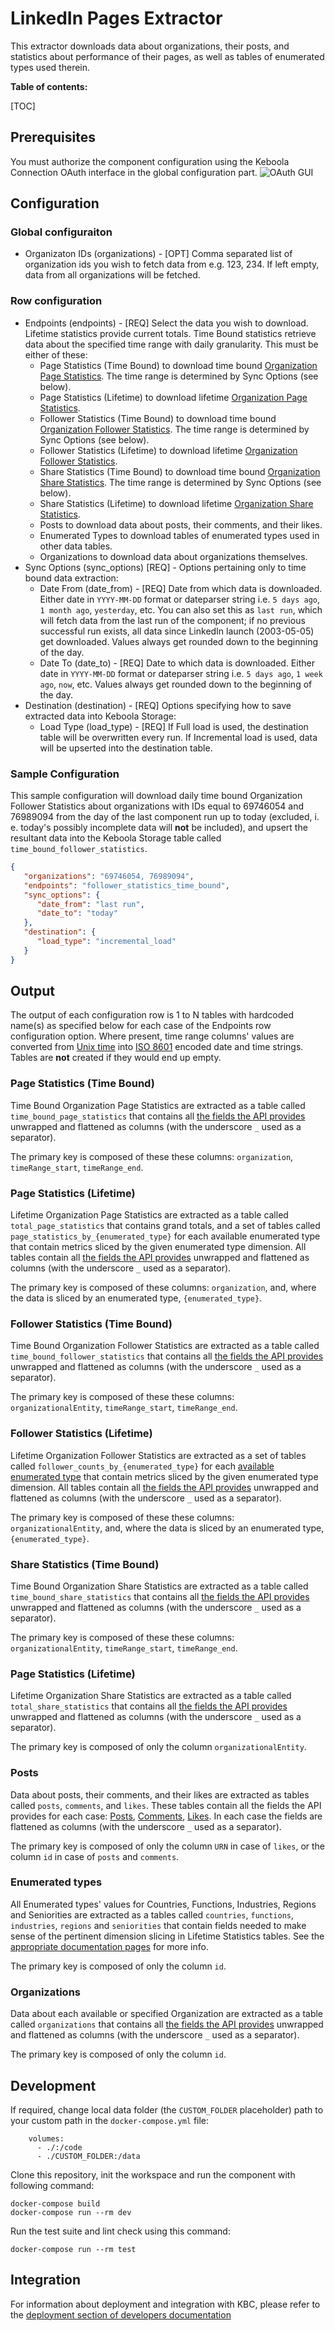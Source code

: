 # LinkedIn Pages Extractor

This extractor downloads data about organizations, their posts, and statistics about performance of their pages, as well as tables of enumerated types used therein.

**Table of contents:**

[TOC]

<!-- ## Functionality notes -->

## Prerequisites

You must authorize the component configuration using the Keboola Connection OAuth interface in the global configuration part.
![OAuth GUI](docs/imgs/oauth_gui.png)

<!-- ## Features

| **Feature**             | **Note**                                      |
|-------------------------|-----------------------------------------------|
| Generic UI form         | Dynamic UI form                               |
| Row Based configuration | Allows structuring the configuration in rows. |
| oAuth                   | oAuth authentication enabled                  |
| Incremental loading     | Allows fetching data in new increments.       |
| Backfill mode           | Support for seamless backfill setup.          |
| Date range filter       | Specify date range.                           |

## Supported endpoints

If you need more endpoints, please submit your request to
[ideas.keboola.com](https://ideas.keboola.com/) -->

## Configuration

### Global configuraiton
 - Organizaton IDs (organizations) - [OPT] Comma separated list of organization ids you wish to fetch data from e.g. 123, 234. If left empty, data from all organizations will be fetched.

### Row configuration
 - Endpoints (endpoints) - [REQ] Select the data you wish to download. Lifetime statistics provide current totals. Time Bound statistics retrieve data about the specified time range with daily granularity. This must be either of these:
    - Page Statistics (Time Bound) to download time bound [Organization Page Statistics](https://learn.microsoft.com/en-us/linkedin/marketing/integrations/community-management/organizations/page-statistics?view=li-lms-2022-08&tabs=http). The time range is determined by Sync Options (see below).
    - Page Statistics (Lifetime) to download lifetime [Organization Page Statistics](https://learn.microsoft.com/en-us/linkedin/marketing/integrations/community-management/organizations/page-statistics?view=li-lms-2022-08&tabs=http).
    - Follower Statistics (Time Bound) to download time bound [Organization Follower Statistics](https://learn.microsoft.com/en-us/linkedin/marketing/integrations/community-management/organizations/follower-statistics?view=li-lms-2022-08&tabs=http). The time range is determined by Sync Options (see below).
    - Follower Statistics (Lifetime) to download lifetime [Organization Follower Statistics](https://learn.microsoft.com/en-us/linkedin/marketing/integrations/community-management/organizations/follower-statistics?view=li-lms-2022-08&tabs=http).
    - Share Statistics (Time Bound) to download time bound [Organization Share Statistics](https://learn.microsoft.com/en-us/linkedin/marketing/integrations/community-management/organizations/share-statistics?view=li-lms-2022-08&tabs=http). The time range is determined by Sync Options (see below).
    - Share Statistics (Lifetime) to download lifetime [Organization Share Statistics](https://learn.microsoft.com/en-us/linkedin/marketing/integrations/community-management/organizations/share-statistics?view=li-lms-2022-08&tabs=http).
    - Posts to download data about posts, their comments, and their likes.
    - Enumerated Types to download tables of enumerated types used in other data tables.
    - Organizations to download data about organizations themselves.
 - Sync Options (sync_options) [REQ] - Options pertaining only to time bound data extraction:
    - Date From (date_from) - [REQ] Date from which data is downloaded. Either date in `YYYY-MM-DD` format or dateparser string i.e. `5 days ago`, `1 month ago`, `yesterday`, etc. You can also set this as `last run`, which will fetch data from the last run of the component; if no previous successful run exists, all data since LinkedIn launch (2003-05-05) get downloaded. Values always get rounded down to the beginning of the day.
    - Date To (date_to) - [REQ] Date to which data is downloaded. Either date in `YYYY-MM-DD` format or dateparser string i.e. `5 days ago`, `1 week ago`, `now`, etc. Values always get rounded down to the beginning of the day.
 - Destination (destination) - [REQ] Options specifying how to save extracted data into Keboola Storage:
    - Load Type (load_type) - [REQ] If Full load is used, the destination table will be overwritten every run. If Incremental load is used, data will be upserted into the destination table.

### Sample Configuration
This sample configuration will download daily time bound Organization Follower Statistics about organizations with IDs equal to 69746054 and 76989094 from the day of the last component run up to today (excluded, i. e. today's possibly incomplete data will **not** be included), and upsert the resultant data into the Keboola Storage table called `time_bound_follower_statistics`.
```json
{
   "organizations": "69746054, 76989094",
   "endpoints": "follower_statistics_time_bound",
   "sync_options": {
      "date_from": "last run",
      "date_to": "today"
   },
   "destination": {
      "load_type": "incremental_load"
   }
}
```

## Output
The output of each configuration row is 1 to N tables with hardcoded name(s) as specified below for each case of the Endpoints row configuration option. Where present, time range columns' values are converted from [Unix time](https://en.wikipedia.org/wiki/Unix_time) into [ISO 8601](https://en.wikipedia.org/wiki/ISO_8601) encoded date and time strings. Tables are **not** created if they would end up empty.

<!-- List of tables, foreign keys, schema. -->
### Page Statistics (Time Bound)
Time Bound Organization Page Statistics are extracted as a table called `time_bound_page_statistics` that contains all [the fields the API provides](https://learn.microsoft.com/en-us/linkedin/marketing/integrations/community-management/organizations/page-statistics?view=li-lms-2022-08&tabs=http#sample-response-1) unwrapped and flattened as columns (with the underscore `_` used as a separator).

The primary key is composed of these these columns: `organization`, `timeRange_start`, `timeRange_end`.

### Page Statistics (Lifetime)
Lifetime Organization Page Statistics are extracted as a table called `total_page_statistics` that contains grand totals, and a set of tables called `page_statistics_by_{enumerated_type}` for each available enumerated type that contain metrics sliced by the given enumerated type dimension. All tables contain all [the fields the API provides](https://learn.microsoft.com/en-us/linkedin/marketing/integrations/community-management/organizations/page-statistics?view=li-lms-2022-08&tabs=http#sample-response) unwrapped and flattened as columns (with the underscore `_` used as a separator). 

The primary key is composed of these columns: `organization`, and, where the data is sliced by an enumerated type, `{enumerated_type}`.

### Follower Statistics (Time Bound)
Time Bound Organization Follower Statistics are extracted as a table called `time_bound_follower_statistics` that contains all [the fields the API provides](https://learn.microsoft.com/en-us/linkedin/marketing/integrations/community-management/organizations/follower-statistics?view=li-lms-2022-08&tabs=http#sample-response-1) unwrapped and flattened as columns (with the underscore `_` used as a separator).

The primary key is composed of these these columns: `organizationalEntity`, `timeRange_start`, `timeRange_end`.

### Follower Statistics (Lifetime)
Lifetime Organization Follower Statistics are extracted as a set of tables called `follower_counts_by_{enumerated_type}` for each [available enumerated type](https://learn.microsoft.com/en-us/linkedin/marketing/integrations/community-management/organizations/follower-statistics?view=li-lms-2022-08&tabs=http#demographic-facets) that contain metrics sliced by the given enumerated type dimension. All tables contain all [the fields the API provides](https://learn.microsoft.com/en-us/linkedin/marketing/integrations/community-management/organizations/follower-statistics?view=li-lms-2022-08&tabs=http#sample-response) unwrapped and flattened as columns (with the underscore `_` used as a separator). 

The primary key is composed of these these columns: `organizationalEntity`, and, where the data is sliced by an enumerated type, `{enumerated_type}`.

### Share Statistics (Time Bound)
Time Bound Organization Share Statistics are extracted as a table called `time_bound_share_statistics` that contains all [the fields the API provides](https://learn.microsoft.com/en-us/linkedin/marketing/integrations/community-management/organizations/share-statistics?view=li-lms-2022-08&tabs=http#share-statistics-data-schema) unwrapped and flattened as columns (with the underscore `_` used as a separator).

The primary key is composed of these these columns: `organizationalEntity`, `timeRange_start`, `timeRange_end`.

### Page Statistics (Lifetime)
Lifetime Organization Share Statistics are extracted as a table called `total_share_statistics` that contains all [the fields the API provides](https://learn.microsoft.com/en-us/linkedin/marketing/integrations/community-management/organizations/share-statistics?view=li-lms-2022-08&tabs=http#share-statistics-data-schema) unwrapped and flattened as columns (with the underscore `_` used as a separator).

The primary key is composed of only the column `organizationalEntity`.

### Posts
Data about posts, their comments, and their likes are extracted as tables called `posts`, `comments`, and `likes`. These tables contain all the fields the API provides for each case: [Posts](https://learn.microsoft.com/en-us/linkedin/marketing/integrations/community-management/shares/posts-api?view=li-lms-2022-08&tabs=http#post-schema), [Comments](https://learn.microsoft.com/en-us/linkedin/marketing/integrations/community-management/shares/comments-api?view=li-lms-2022-08&tabs=http), [Likes](https://learn.microsoft.com/en-us/linkedin/marketing/integrations/community-management/shares/network-update-social-actions?view=li-lms-2022-08&tabs=http#retrieve-likes-on-shares). In each case the fields are flattened as columns (with the underscore `_` used as a separator).

The primary key is composed of only the column `URN` in case of `likes`, or the column `id` in case of `posts` and `comments`.

### Enumerated types
All Enumerated types' values for Countries, Functions, Industries, Regions and Seniorities are extracted as a tables called `countries`, `functions`, `industries`, `regions` and `seniorities` that contain fields needed to make sense of the pertinent dimension slicing in Lifetime Statistics tables. See the [appropriate documentation pages](https://learn.microsoft.com/en-us/linkedin/shared/references/v2/standardized-data?context=linkedin%2Fmarketing%2Fcontext&view=li-lms-2022-08) for more info.

The primary key is composed of only the column `id`.

### Organizations
Data about each available or specified Organization are extracted as a table called `organizations` that contains all [the fields the API provides](https://learn.microsoft.com/en-us/linkedin/marketing/integrations/community-management/organizations/organization-lookup-api?view=li-lms-2022-08&tabs=http#sample-response) unwrapped and flattened as columns (with the underscore `_` used as a separator).

The primary key is composed of only the column `id`.

## Development

If required, change local data folder (the `CUSTOM_FOLDER` placeholder) path to your custom path in
the `docker-compose.yml` file:

~~~~~~~~~~~~~~~~~~~~~~~~~~~~~~~~~~~~~~~~~~~~~~~~~~~~~~~~~~~~~~~~~~~~~~~~~~~~~~~~
    volumes:
      - ./:/code
      - ./CUSTOM_FOLDER:/data
~~~~~~~~~~~~~~~~~~~~~~~~~~~~~~~~~~~~~~~~~~~~~~~~~~~~~~~~~~~~~~~~~~~~~~~~~~~~~~~~

Clone this repository, init the workspace and run the component with following command:

~~~~~~~~~~~~~~~~~~~~~~~~~~~~~~~~~~~~~~~~~~~~~~~~~~~~~~~~~~~~~~~~~~~~~~~~~~~~~~~~
docker-compose build
docker-compose run --rm dev
~~~~~~~~~~~~~~~~~~~~~~~~~~~~~~~~~~~~~~~~~~~~~~~~~~~~~~~~~~~~~~~~~~~~~~~~~~~~~~~~

Run the test suite and lint check using this command:

~~~~~~~~~~~~~~~~~~~~~~~~~~~~~~~~~~~~~~~~~~~~~~~~~~~~~~~~~~~~~~~~~~~~~~~~~~~~~~~~
docker-compose run --rm test
~~~~~~~~~~~~~~~~~~~~~~~~~~~~~~~~~~~~~~~~~~~~~~~~~~~~~~~~~~~~~~~~~~~~~~~~~~~~~~~~

## Integration

For information about deployment and integration with KBC, please refer to the
[deployment section of developers documentation](https://developers.keboola.com/extend/component/deployment/)
